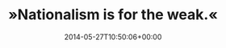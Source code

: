 ---
retweeted: false
source: <a href="http://twitter.com" rel="nofollow">Twitter Web Client</a>
entities:
  hashtags: []
  symbols: []
  user_mentions: []
  urls:
  - url: http://t.co/8gNHQtE4hv
    expanded_url: http://worldofgnome.org/the-far-right-in-greece-and-europe/
    display_url: worldofgnome.org/the-far-right-…
    indices:
    - '31'
    - '53'
display_text_range:
- '0'
- '53'
favorite_count: '0'
id_str: '471241932816257026'
truncated: false
retweet_count: '0'
id: '471241932816257026'
possibly_sensitive: false
created_at: Tue May 27 10:50:06 +0000 2014
favorited: false
full_text: "»Nationalism is for the weak.«"
lang: en
quote_url: http://worldofgnome.org/the-far-right-in-greece-and-europe/
tags:
- pesos:twitter
date: '2014-05-27T10:50:06+00:00'
src: https://twitter.com/bascht/status/471241932816257026
original_url: https://twitter.com/bascht/status/471241932816257026
type: twitter_tweet
text: "»Nationalism is for the weak.«"
title: "»Nationalism is for the weak.«"

---